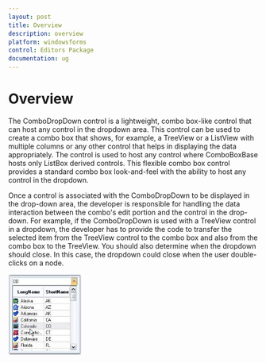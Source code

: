 ```yaml
---
layout: post
title: Overview
description: overview 
platform: windowsforms
control: Editors Package
documentation: ug
---
```


# Overview

The ComboDropDown control is a lightweight, combo box-like control that can host any control in the dropdown area. This control can be used to create a combo box that shows, for example, a TreeView or a ListView with multiple columns or any other control that helps in displaying the data appropriately. The control is used to host any control where ComboBoxBase hosts only ListBox derived controls. This flexible combo box control provides a standard combo box look-and-feel with the ability to host any control in the dropdown.

Once a control is associated with the ComboDropDown to be displayed in the drop-down area, the developer is responsible for handling the data interaction between the combo's edit portion and the control in the drop-down. For example, if the ComboDropDown is used with a TreeView control in a dropdown, the developer has to provide the code to transfer the selected item from the TreeView control to the combo box and also from the combo box to the TreeView. You should also determine when the dropdown should close. In this case, the dropdown could close when the user double-clicks on a node.

![](Overview_images/Overview_img277.jpeg) 